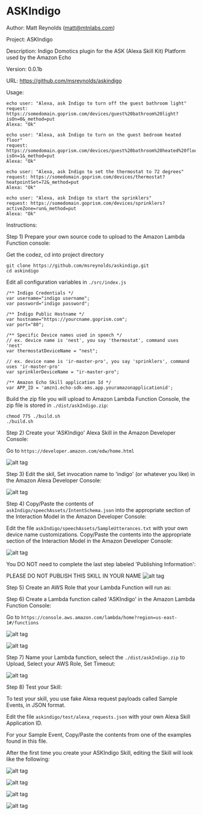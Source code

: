 # ASKIndigo
Author: Matt Reynolds (matt@mtnlabs.com)

Project: ASKIndigo

Description: Indigo Domotics plugin for the ASK (Alexa Skill Kit) Platform used by the Amazon Echo

Version: 0.0.1b

URL: https://github.com/msreynolds/askindigo

Usage:
```
echo user: "Alexa, ask Indigo to turn off the guest bathroom light"
request: https://somedomain.goprism.com/devices/guest%20bathroom%20light?isOn=0&_method=put
Alexa: "Ok"

echo user: "Alexa, ask Indigo to turn on the guest bedroom heated floor"
request: https://somedomain.goprism.com/devices/guest%20bathroom%20heated%20floor?isOn=1&_method=put
Alexa: "Ok"

echo user: "Alexa, ask Indigo to set the thermostat to 72 degrees"
request: https://somedomain.goprism.com/devices/thermostat?heatpointSet=72&_method=put
Alexa: "Ok"

echo user: "Alexa, ask Indigo to start the sprinklers"
request: https://somedomain.goprism.com/devices/sprinklers?activeZone=run&_method=put
Alexa: "Ok"
```

Instructions:

Step 1) Prepare your own source code to upload to the Amazon Lambda Function console:

Get the codez, cd into project directory
```
git clone https://github.com/msreynolds/askindigo.git
cd askindigo
```

Edit all configuration variables in ```./src/index.js```
```
/** Indigo Credentials */
var username="indigo username";
var password="indigo password";

/** Indigo Public Hostname */
var hostname="https://yourcname.goprism.com";
var port="80";

/** Specific Device names used in speech */
// ex. device name is 'nest', you say 'thermostat', command uses 'nest'
var thermostatDeviceName = "nest";

// ex. device name is 'ir-master-pro', you say 'sprinklers', command uses 'ir-master-pro'
var sprinklerDeviceName = "ir-master-pro"; 

/** Amazon Echo Skill application Id */
var APP_ID = 'amzn1.echo-sdk-ams.app.youramazonapplicationid';

```

Build the zip file you will upload to Amazon Lambda Function Console, the zip file is stored in ```./dist/askIndigo.zip```:

```
chmod 775 ./build.sh
./build.sh
```



Step 2) Create your 'ASKIndigo' Alexa Skill in the Amazon Developer Console:

Go to ```https://developer.amazon.com/edw/home.html```

![alt tag](https://github.com/msreynolds/askIndigo/blob/master/help/AmazonDevelopmentConsole-Step1-ASKIndigo-CreateSkill.png)


Step 3) Edit the skil, Set invocation name to 'indigo' (or whatever you like) in the Amazon Alexa Developer Console:

![alt tag](https://github.com/msreynolds/askIndigo/blob/master/help/AmazonDevelopmentConsole-Step2-ASKIndigo-SkillInformation.png)


Step 4) 
Copy/Paste the contents of ```askIndigo/speechAssets/IntentSchema.json``` into the appropriate section of the Interaction Model in the Amazon Developer Console:

Edit the file ```askIndigo/speechAssets/SampleUtterances.txt``` with your own device name customizations.  Copy/Paste the contents into the appropriate section of the Interaction Model in the Amazon Developer Console:

![alt tag](https://github.com/msreynolds/askIndigo/blob/master/help/AmazonDevelopmentConsole-Step3-ASKIndigo-InteractionModel.png)

You DO NOT need to complete the last step labeled 'Publishing Information':

PLEASE DO NOT PUBLISH THIS SKILL IN YOUR NAME
![alt tag](https://github.com/msreynolds/askIndigo/blob/master/help/AmazonDevelopmentConsole-Step4-ASKIndigo-Test.png)


Step 5) Create an AWS Role that your Lambda Function will run as:



Step 6) Create a Lambda function called 'ASKIndigo' in the Amazon Lambda Function Console:

Go to ```https://console.aws.amazon.com/lambda/home?region=us-east-1#/functions```

![alt tag](https://github.com/msreynolds/askIndigo/blob/master/help/AmazonLambdaConsole-Step0-ASKIndigoFunction.png)

![alt tag](https://github.com/msreynolds/askIndigo/blob/master/help/AmazonLambdaConsole-Step0b-ASKIndigoFunction.png)



Step 7) Name your Lambda function, select the ```./dist/askIndigo.zip``` to Upload, Select your AWS Role, Set Timeout:

![alt tag](https://github.com/msreynolds/askIndigo/blob/master/help/AmazonLambdaConsole-Step0c-ASKIndigoFunction.png)


Step 8) Test your Skill:

To test your skill, you use fake Alexa request payloads called Sample Events, in JSON format.

Edit the file ```askindigo/test/alexa_requests.json``` with your own Alexa Skill Application ID.

For your Sample Event, Copy/Paste the contents from one of the examples found in this file.




After the first time you create your ASKIndigo Skill, editing the Skill will look like the following:

![alt tag](https://github.com/msreynolds/askIndigo/blob/master/help/AmazonLambdaConsole-Step1-ASKIndigoFunction.png)

![alt tag](https://github.com/msreynolds/askIndigo/blob/master/help/AmazonLambdaConsole-Step2-ASKIndigoFunction.png)

![alt tag](https://github.com/msreynolds/askIndigo/blob/master/help/AmazonLambdaConsole-Step2b-ASKIndigoFunction.png)

![alt tag](https://github.com/msreynolds/askIndigo/blob/master/help/AmazonLambdaConsole-Step3-ASKIndigoFunction.png)




